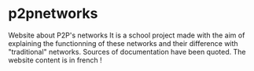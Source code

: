 # p2pnetworks
Website about P2P's networks
It is a school project made with the aim of explaining the functionning of these networks and their difference with "traditional" networks.
Sources of documentation have been quoted.
The website content is in french !
